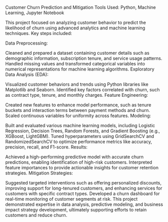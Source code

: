 Customer Churn Prediction and Mitigation
Tools Used: Python, Machine Learning, Jupyter Notebook

This project focused on analyzing customer behavior to predict the likelihood of churn using advanced analytics and machine learning techniques. Key steps included:

Data Preprocessing:

Cleaned and prepared a dataset containing customer details such as demographic information, subscription tenure, and service usage patterns.
Handled missing values and transformed categorical variables into numerical representations for machine learning algorithms.
Exploratory Data Analysis (EDA):

Visualized customer behaviors and trends using Python libraries like Matplotlib and Seaborn.
Identified key factors correlated with churn, such as contract type, tenure, and monthly charges.
Feature Engineering:

Created new features to enhance model performance, such as tenure buckets and interaction terms between payment methods and churn.
Scaled continuous variables for uniformity across features.
Modeling:

Built and evaluated various machine learning models, including Logistic Regression, Decision Trees, Random Forests, and Gradient Boosting (e.g., XGBoost, LightGBM).
Tuned hyperparameters using GridSearchCV and RandomizedSearchCV to optimize performance metrics like accuracy, precision, recall, and F1-score.
Results:

Achieved a high-performing predictive model with accurate churn predictions, enabling identification of high-risk customers.
Interpreted feature importances to provide actionable insights for customer retention strategies.
Mitigation Strategies:

Suggested targeted interventions such as offering personalized discounts, improving support for long-tenured customers, and enhancing services for customers with specific contract types.
Developed a churn dashboard for real-time monitoring of customer segments at risk.
This project demonstrated expertise in data analysis, predictive modeling, and business impact strategy development, ultimately supporting efforts to retain customers and reduce churn.
